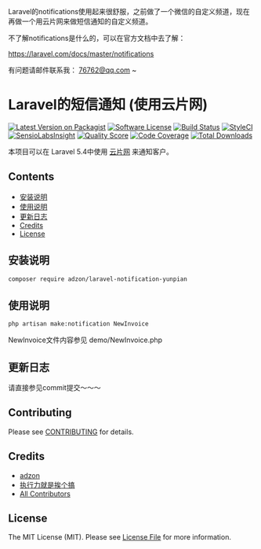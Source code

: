 Laravel的notifications使用起来很舒服，之前做了一个微信的自定义频道，现在再做一个用云片网来做短信通知的自定义频道。

不了解notifications是什么的，可以在官方文档中去了解：

https://laravel.com/docs/master/notifications

有问题请邮件联系我： 76762@qq.com ~

# Laravel的短信通知 (使用云片网)

[![Latest Version on Packagist](https://img.shields.io/packagist/v/adzon/laravel-notification-wechat.svg?style=flat-square)](https://packagist.org/packages/adzon/laravel-notification-wechat)
[![Software License](https://img.shields.io/badge/license-MIT-brightgreen.svg?style=flat-square)](LICENSE.md)
[![Build Status](https://img.shields.io/travis/adzon/laravel-notification-wechat/master.svg?style=flat-square)](https://travis-ci.org/adzon/laravel-notification-wechat)
[![StyleCI](https://styleci.io/repos/:style_ci_id/shield)](https://styleci.io/repos/:style_ci_id)
[![SensioLabsInsight](https://img.shields.io/sensiolabs/i/:sensio_labs_id.svg?style=flat-square)](https://insight.sensiolabs.com/projects/:sensio_labs_id)
[![Quality Score](https://img.shields.io/scrutinizer/g/adzon/laravel-notification-wechat.svg?style=flat-square)](https://scrutinizer-ci.com/g/adzon/laravel-notification-wechat)
[![Code Coverage](https://img.shields.io/scrutinizer/coverage/g/adzon/laravel-notification-wechat/master.svg?style=flat-square)](https://scrutinizer-ci.com/g/adzon/laravel-notification-wechat/?branch=master)
[![Total Downloads](https://img.shields.io/packagist/dt/adzon/laravel-notification-wechat.svg?style=flat-square)](https://packagist.org/packages/adzon/laravel-notification-wechat)

本项目可以在 Laravel 5.4中使用 [云片网](http://www.yunpian.com/) 来通知客户。

## Contents

- [安装说明](#安装说明)
- [使用说明](#使用说明)
- [更新日志](#更新日志)
- [Credits](#credits)
- [License](#license)

## 安装说明

```bash
composer require adzon/laravel-notification-yunpian
```

## 使用说明

```bash
php artisan make:notification NewInvoice
```

NewInvoice文件内容参见 demo/NewInvoice.php

## 更新日志

请直接参见commit提交～～～

## Contributing

Please see [CONTRIBUTING](CONTRIBUTING.md) for details.

## Credits

- [adzon](https://github.com/adzon)
- [执行力就是挨个搞](http://www.huleping.com/)
- [All Contributors](../../contributors)

## License

The MIT License (MIT). Please see [License File](LICENSE.md) for more information.
